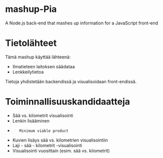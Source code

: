 # mashup-Pia
A Node.js back-end that mashes up information for a JavaScript front-end

# Tietolähteet #

Tämä mashup käyttää lähteenä:
* Ilmatieteen laitoksen säädataa
* Lenkkeilytietoa

Tietoja yhdistetään backendissä ja visualisoidaan front-endissä.



# Toiminnallisuuskandidaatteja #

* Sää vs. kilometrit visualisointi
* Lenkin lisääminen
*        Minimum viable product
* Kuvien lisäys sää vs. kilometrien visualisointiin
* Laji - sää - kilometrit -visualisointi
* Visualisointi vuosittain (esim. sää vs. kilometrit)

